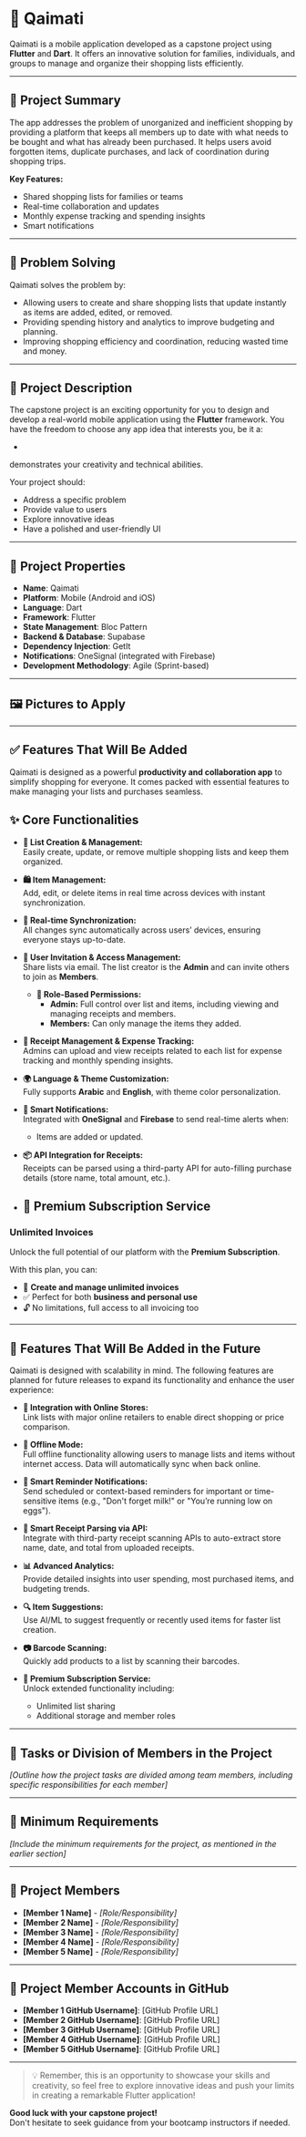# 🛒 Qaimati

Qaimati is a mobile application developed as a capstone project using **Flutter** and **Dart**. It offers an innovative solution for families, individuals, and groups to manage and organize their shopping lists efficiently.

---

## 📱 Project Summary

The app addresses the problem of unorganized and inefficient shopping by providing a platform that keeps all members up to date with what needs to be bought and what has already been purchased. It helps users avoid forgotten items, duplicate purchases, and lack of coordination during shopping trips.

**Key Features:**
- Shared shopping lists for families or teams
- Real-time collaboration and updates
- Monthly expense tracking and spending insights
- Smart notifications 

---

## 🧠 Problem Solving

Qaimati solves the problem by:
- Allowing users to create and share shopping lists that update instantly as items are added, edited, or removed.
 - Providing spending history and analytics to improve budgeting and planning.
- Improving shopping efficiency and coordination, reducing wasted time and money.

 
 
---

## 📝 Project Description

The capstone project is an exciting opportunity for you to design and develop a real-world mobile application using the **Flutter** framework. You have the freedom to choose any app idea that interests you, be it a:

- 

  demonstrates your creativity and technical abilities.

Your project should:
- Address a specific problem
- Provide value to users
- Explore innovative ideas
- Have a polished and user-friendly UI

---



## 🔧 Project Properties

* **Name**: Qaimati
* **Platform**: Mobile (Android and iOS)
* **Language**: Dart
* **Framework**: Flutter
* **State Management**: Bloc Pattern
* **Backend & Database**: Supabase
* **Dependency Injection**: GetIt
* **Notifications**: OneSignal (integrated with Firebase)
* **Development Methodology**: Agile (Sprint-based)

---

## 🖼️ Pictures to Apply

 
---

## ✅ Features That Will Be Added

Qaimati is designed as a powerful **productivity and collaboration app** to simplify shopping for everyone. It comes packed with essential features to make managing your lists and purchases seamless.
  
## ✨ Core Functionalities

- **📝 List Creation & Management:**  
  Easily create, update, or remove multiple shopping lists and keep them organized.

- **🛍️ Item Management:**  
  Add, edit, or delete items in real time across devices with instant synchronization.

- **🔄 Real-time Synchronization:**  
  All changes sync automatically across users’ devices, ensuring everyone stays up-to-date.

- **👥 User Invitation & Access Management:**  
  Share lists via email. The list creator is the **Admin** and can invite others to join as **Members**.

  - **🔐 Role-Based Permissions:**  
    - **Admin:** Full control over list and items, including viewing and managing receipts and members.  
    - **Members:** Can only manage the items they added.

- **🧾 Receipt Management & Expense Tracking:**  
  Admins can upload and view receipts related to each list for expense tracking and monthly spending insights.

- **🌍 Language & Theme Customization:**  
  Fully supports **Arabic** and **English**, with theme color personalization.

- **🔔 Smart Notifications:**  
  Integrated with **OneSignal** and **Firebase** to send real-time alerts when:
  - Items are added or updated.
  
- **📦 API Integration for Receipts:**  
  Receipts can be parsed using a third-party API for auto-filling purchase details (store name, total amount, etc.).

- ## 🌟 Premium Subscription Service

### Unlimited Invoices  
Unlock the full potential of our platform with the **Premium Subscription**.

With this plan, you can:
- 🧾 **Create and manage unlimited invoices**
- ✅ Perfect for both **business and personal use**
- 🔓 No limitations, full access to all invoicing too
 
---

## 🚀 Features That Will Be Added in the Future

Qaimati is designed with scalability in mind. The following features are planned for future releases to expand its functionality and enhance the user experience:

- **🛒 Integration with Online Stores:**  
  Link lists with major online retailers to enable direct shopping or price comparison.

- **📡 Offline Mode:**  
  Full offline functionality allowing users to manage lists and items without internet access. Data will automatically sync when back online.

- **🔔 Smart Reminder Notifications:**  
  Send scheduled or context-based reminders for important or time-sensitive items (e.g., "Don't forget milk!" or "You’re running low on eggs").

- **🧾 Smart Receipt Parsing via API:**  
  Integrate with third-party receipt scanning APIs to auto-extract store name, date, and total from uploaded receipts.

- **📊 Advanced Analytics:**  
  Provide detailed insights into user spending, most purchased items, and budgeting trends.

- **🔍 Item Suggestions:**  
  Use AI/ML to suggest frequently or recently used items for faster list creation.

- **📷 Barcode Scanning:**  
  Quickly add products to a list by scanning their barcodes.

- **🌟 Premium Subscription Service:**  
  Unlock extended functionality including:
  - Unlimited list sharing
  - Additional storage and member roles

---

## 👥 Tasks or Division of Members in the Project

*[Outline how the project tasks are divided among team members, including specific responsibilities for each member]*

---

## 📌 Minimum Requirements

*[Include the minimum requirements for the project, as mentioned in the earlier section]*

---

## 👤 Project Members

- **[Member 1 Name]** - *[Role/Responsibility]*
- **[Member 2 Name]** - *[Role/Responsibility]*
- **[Member 3 Name]** - *[Role/Responsibility]*
- **[Member 4 Name]** - *[Role/Responsibility]*
- **[Member 5 Name]** - *[Role/Responsibility]*

---

## 🔗 Project Member Accounts in GitHub

- **[Member 1 GitHub Username]**: [GitHub Profile URL]  
- **[Member 2 GitHub Username]**: [GitHub Profile URL]  
- **[Member 3 GitHub Username]**: [GitHub Profile URL]  
- **[Member 4 GitHub Username]**: [GitHub Profile URL]  
- **[Member 5 GitHub Username]**: [GitHub Profile URL]

---

> 💡 Remember, this is an opportunity to showcase your skills and creativity, so feel free to explore innovative ideas and push your limits in creating a remarkable Flutter application!

**Good luck with your capstone project!**  
Don't hesitate to seek guidance from your bootcamp instructors if needed.

